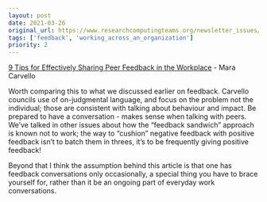 ```yaml
---
layout: post
date: 2021-03-26
original_url: https://www.researchcomputingteams.org/newsletter_issues/0067
tags: ['feedback', 'working_across_an_organization']
priority: 2
---
```


<!-- markdownlint-disable MD033 -->
<!-- markdownlint-disable MD041 -->
<!-- markdownlint-disable MD049 -->

[9 Tips for Effectively Sharing Peer Feedback in the Workplace](https://fellow.app/blog/2021/tips-for-effectively-sharing-peer-feedback-in-the-workplace/) - Mara Carvello

Worth comparing this to what we discussed earlier on feedback.   Carvello councils use of on-judgmental language, and focus on the problem not the individual; those are consistent with talking about behaviour and impact.  Be prepared to have a conversation - makes sense when talking with peers.  We’ve talked in other issues about how the “feedback sandwich” approach is known not to work; the way to “cushion” negative feedback with positive feedback isn’t to batch them in threes, it’s to be frequently giving positive feedback!

Beyond that I think the assumption behind this article is that one has feedback conversations only occasionally, a special thing you have to brace yourself for, rather than it be an ongoing part of everyday work conversations.